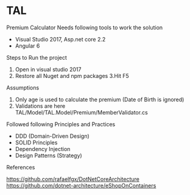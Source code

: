 # TAL
Premium Calculator
Needs following tools to work the solution
* Visual Studio 2017, Asp.net core 2.2
* Angular 6

Steps to Run the project 
1. Open in visual studio 2017 
2. Restore all Nuget and npm packages
3.Hit F5

Assumptions
1. Only age is used to calculate the premium (Date of Birth is ignored)
2. Validations are here TAL/Model/TAL.Model/Premium/MemberValidator.cs

Followed following Principles and Practices

* DDD (Domain-Driven Design)
* SOLID Principles
* Dependency Injection 
* Design Patterns (Strategy)

References 

https://github.com/rafaelfgx/DotNetCoreArchitecture
https://github.com/dotnet-architecture/eShopOnContainers


